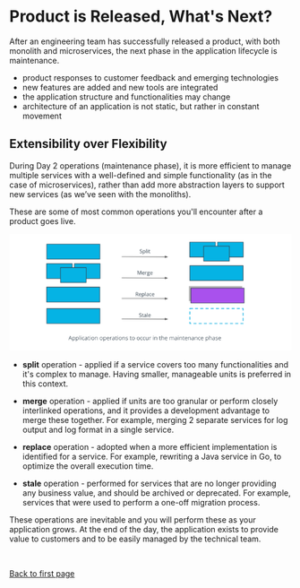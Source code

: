 
# Product is Released, What's Next?

After an engineering team has successfully released a product, with both monolith and microservices, the next phase in the application lifecycle is maintenance. 
- product responses to customer feedback and emerging technologies
- new features are added and new tools are integrated
- the application structure and functionalities may change
- architecture of an application is not static, but rather in constant movement

## Extensibility over Flexibility

During Day 2 operations (maintenance phase), it is more efficient to manage multiple services with a well-defined and simple functionality (as in the case of microservices), rather than add more abstraction layers to support new services (as we’ve seen with the monoliths). 

These are some of most common operations you'll encounter after a product goes live.

<p align=center>
<img src="../../Images/udacity-suse-2-edgecase.png">
</p>

- **split** operation - applied if a service covers too many functionalities and it's complex to manage. Having smaller, manageable units is preferred in this context.

- **merge** operation - applied if units are too granular or perform closely interlinked operations, and it provides a development advantage to merge these together. For example, merging 2 separate services for log output and log format in a single service.

- **replace** operation - adopted when a more efficient implementation is identified for a service. For example, rewriting a Java service in Go, to optimize the overall execution time.

- **stale** operation - performed for services that are no longer providing any business value, and should be archived or deprecated. For example, services that were used to perform a one-off migration process.

These operations are inevitable and you will perform these as your application grows. At the end of the day, the application exists to provide value to customers and to be easily managed by the technical team. 


<br>

[Back to first page](../../README.md#cloud-native)
